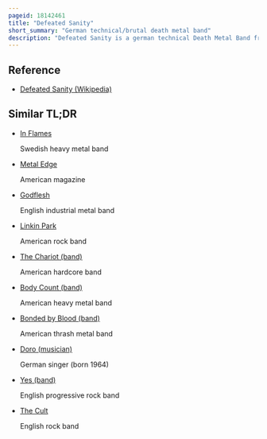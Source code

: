 ```yaml
---
pageid: 18142461
title: "Defeated Sanity"
short_summary: "German technical/brutal death metal band"
description: "Defeated Sanity is a german technical Death Metal Band from Dachsbach, Bavaria that was conceived in 1993 by Guitarist Wolfgang Teske and his Son, Drummer Lille Gruber. The Group's current Lineup consists of Gruber Jacob Schmidt Josh Welshman and Vaughn Stoffey. The Band is known for their brutal Abrasive and intricate Style of Death Metal while maintaining almost Jazz Fusion Style Influences at the same Time. The Genre of defeated Sanity has also sometimes been categorized as progressive Death Metal."
---
```


## Reference

- [Defeated Sanity (Wikipedia)](https://en.wikipedia.org/?curid=18142461)

## Similar TL;DR

- [In Flames](/tldr/en/in-flames)

  Swedish heavy metal band

- [Metal Edge](/tldr/en/metal-edge)

  American magazine

- [Godflesh](/tldr/en/godflesh)

  English industrial metal band

- [Linkin Park](/tldr/en/linkin-park)

  American rock band

- [The Chariot (band)](/tldr/en/the-chariot-band)

  American hardcore band

- [Body Count (band)](/tldr/en/body-count-band)

  American heavy metal band

- [Bonded by Blood (band)](/tldr/en/bonded-by-blood-band)

  American thrash metal band

- [Doro (musician)](/tldr/en/doro-musician)

  German singer (born 1964)

- [Yes (band)](/tldr/en/yes-band)

  English progressive rock band

- [The Cult](/tldr/en/the-cult)

  English rock band
